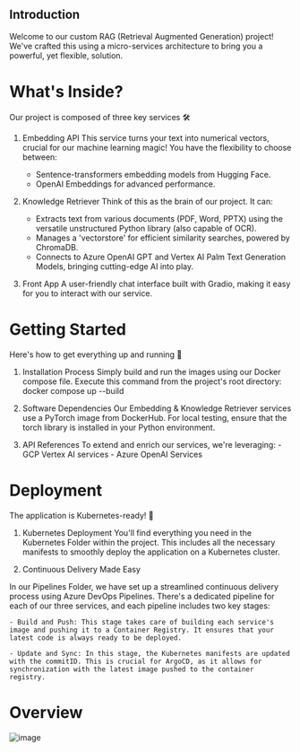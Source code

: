 ## Introduction
Welcome to our custom RAG (Retrieval Augmented Generation) project! We've crafted this using a micro-services architecture to bring you a powerful, yet flexible, solution.

# What's Inside?
Our project is composed of three key services 🛠️ 

1. Embedding API
This service turns your text into numerical vectors, crucial for our machine learning magic! You have the flexibility to choose between:

    - Sentence-transformers embedding models from Hugging Face.
    - OpenAI Embeddings for advanced performance.

2. Knowledge Retriever
Think of this as the brain of our project. It can:

    - Extracts text from various documents (PDF, Word, PPTX) using the versatile unstructured Python library (also capable of OCR).
    - Manages a 'vectorstore' for efficient similarity searches, powered by ChromaDB.
    - Connects to Azure OpenAI GPT and Vertex AI Palm Text Generation Models, bringing cutting-edge AI into play.

3. Front App
A user-friendly chat interface built with Gradio, making it easy for you to interact with our service.

# Getting Started 

Here's how to get everything up and running 🚀

1. Installation Process
    Simply build and run the images using our Docker compose file.
    Execute this command from the project's root directory: docker compose up --build

2. Software Dependencies
    Our Embedding & Knowledge Retriever services use a PyTorch image from DockerHub.
    For local testing, ensure that the torch library is installed in your Python environment.
    
3. API References
    To extend and enrich our services, we're leveraging:
        - GCP Vertex AI services
        - Azure OpenAI Services


# Deployment

The application is Kubernetes-ready! 🌟

1. Kubernetes Deployment
You'll find everything you need in the Kubernetes Folder within the project.
This includes all the necessary manifests to smoothly deploy the application on a Kubernetes cluster.

2. Continuous Delivery Made Easy

In our Pipelines Folder, we have set up a streamlined continuous delivery process using Azure DevOps Pipelines. There's a dedicated pipeline for each of our three services, and each pipeline includes two key stages:

    - Build and Push: This stage takes care of building each service's image and pushing it to a Container Registry. It ensures that your latest code is always ready to be deployed.

    - Update and Sync: In this stage, the Kubernetes manifests are updated with the commitID. This is crucial for ArgoCD, as it allows for synchronization with the latest image pushed to the container registry.


# Overview 

![image](https://github.com/Louanes-Projects/Custom_RAG/assets/79848841/cb1f36c0-63b2-4409-b76b-0a31cd39e00f)
